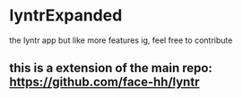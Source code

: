 # lyntrExpanded
the lyntr app but like more features ig, feel free to contribute 

## this is a extension of the main repo: https://github.com/face-hh/lyntr
